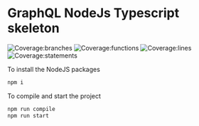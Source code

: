 # GraphQL NodeJs Typescript skeleton

![Coverage:branches](./badges/badge-branches.svg)
![Coverage:functions](./badges/badge-functions.svg)
![Coverage:lines](./badges/badge-lines.svg)
![Coverage:statements](./badges/badge-statements.svg)

To install the NodeJS packages

```bash
npm i
```

To compile and start the project

```bash
npm run compile
npm run start
```